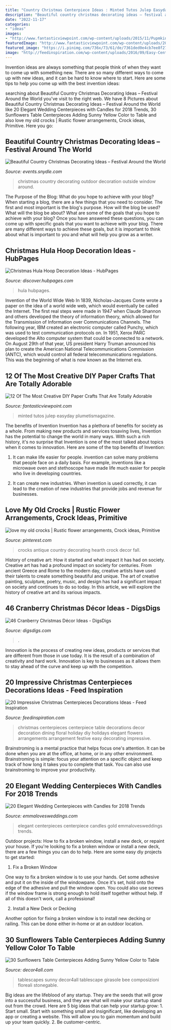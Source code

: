 ```yaml
---
title: "Country Christmas Centerpiece Ideas : Minted Tutos Julep Easyday Plumetismagazine"
description: "Beautiful country christmas decorating ideas – festival around the world"
date: "2022-11-17"
categories:
- "ideas"
images:
- "http://www.fantasticviewpoint.com/wp-content/uploads/2015/11/Pupmkin-Centerpiece-634x951.jpg"
featuredImage: "http://www.fantasticviewpoint.com/wp-content/uploads/2015/11/Pupmkin-Centerpiece-634x951.jpg"
featured_image: "https://i.pinimg.com/736x/73/61/de/7361ded0e4cb7ee8f27c3c685015f4ce--old-crocks-hearth.jpg"
image: "http://feedinspiration.com/wp-content/uploads/2016/09/Easy-Centerpieces-Ideas-For-Christmas.jpg"
---
```



Invention ideas are always something that people think of when they want to come up with something new. There are so many different ways to come up with new ideas, and it can be hard to know where to start. Here are some tips to help you come up with the best invention ideas:

	

		
searching about Beautiful Country Christmas Decorating Ideas – Festival Around the World you've visit to the right web. We have 8 Pictures about Beautiful Country Christmas Decorating Ideas – Festival Around the World like 20 Elegant Wedding Centerpieces with Candles for 2018 Trends, 30 Sunflowers Table Centerpieces Adding Sunny Yellow Color to Table and also love my old crocks | Rustic flower arrangements, Crock ideas, Primitive. Here you go:
		
    
## Beautiful Country Christmas Decorating Ideas – Festival Around The World

<img loading=lazy src="https://events.snydle.com/files/2016/11/country-christmas-decorating-ideas-7.jpg" onerror="this.onerror=null;this.src='https://tse2.mm.bing.net/th?id=OIP.QvZY8_CEx2qwkw9AOLo5yQHaJ3&amp;pid=15.1';" alt="Beautiful Country Christmas Decorating Ideas – Festival Around the World">

_Source: events.snydle.com_

>christmas country decorating outdoor decoration outside window around. 

	

The Purpose of the Blog: What do you hope to achieve with your blog?
When starting a blog, there are a few things that you need to consider. The first and most important is the blog's purpose. How will the blog be used? What will the blog be about? What are some of the goals that you hope to achieve with your blog? Once you have answered these questions, you can come up with specific goals that you want to achieve with your blog. There are many different ways to achieve these goals, but it is important to think about what is important to you and what will help you grow as a writer.

    
## Christmas Hula Hoop Decoration Ideas - HubPages

<img loading=lazy src="https://images.saymedia-content.com/.image/t_share/MTgwNjE4NDY0MDkxMjUxODAw/christmas-hula-hoop-decoration-ideas.jpg" onerror="this.onerror=null;this.src='https://tse4.mm.bing.net/th?id=OIP.8HmhPgHQfTs0fzcOe52PpQHaJ8&amp;pid=15.1';" alt="Christmas Hula Hoop Decoration Ideas - HubPages">

_Source: discover.hubpages.com_

>hula hubpages. 

	

Invention of the World Wide Web
In 1839, Nicholas-Jacques Conte wrote a paper on the idea of a world wide web, which would eventually be called the Internet. The first real steps were made in 1947 when Claude Shannon and others developed the theory of information theory, which allowed for the Transmission of Information over Communications Channels. The following year, IBM created an electronic computer called Punchy, which was used to test communication protocols on. In 1951, Xerox PARC developed the Alto computer system that could be connected to a network. On August 29th of that year, US president Harry Truman announced his plan to create the American National Telecommunications Commission (ANTC), which would control all federal telecommunications regulations. This was the beginning of what is now known as the Internet era.

    
## 12 Of The Most Creative DIY Paper Crafts That Are Totally Adorable

<img loading=lazy src="http://www.fantasticviewpoint.com/wp-content/uploads/2015/11/Pupmkin-Centerpiece-634x951.jpg" onerror="this.onerror=null;this.src='https://tse2.mm.bing.net/th?id=OIP.YmTkxl75YexUmcEvv0voegHaLH&amp;pid=15.1';" alt="12 Of The Most Creative DIY Paper Crafts That Are Totally Adorable">

_Source: fantasticviewpoint.com_

>minted tutos julep easyday plumetismagazine. 

	

The benefits of Invention
Invention has a plethora of benefits for society as a whole. From making new products and services tosaving lives, Invention has the potential to change the world in many ways. With such a rich history, it's no surprise that Invention is one of the most talked about topics when it comes to innovation. Here are some of the top benefits of Invention: 
1. It can make life easier for people. invention can solve many problems that people face on a daily basis. For example, inventions like a microwave oven and stethoscope have made life much easier for people who live in developing countries.

2. It can create new industries. When invention is used correctly, it can lead to the creation of new industries that provide jobs and revenue for businesses.

    
## Love My Old Crocks | Rustic Flower Arrangements, Crock Ideas, Primitive

<img loading=lazy src="https://i.pinimg.com/736x/73/61/de/7361ded0e4cb7ee8f27c3c685015f4ce--old-crocks-hearth.jpg" onerror="this.onerror=null;this.src='https://tse1.mm.bing.net/th?id=OIP.IFeMquV79kEJjUd25oHu2AHaNK&amp;pid=15.1';" alt="love my old crocks | Rustic flower arrangements, Crock ideas, Primitive">

_Source: pinterest.com_

>crocks antique country decorating hearth crock decor fall. 

	

History of creative art: How it started and what impact it has had on society.
Creative art has had a profound impact on society for centuries. From ancient Greece and Rome to the modern day, creative artists have used their talents to create something beautiful and unique. The art of creative painting, sculpture, poetry, music, and design has had a significant impact on society and continues to do so today. In this article, we will explore the history of creative art and its various impacts.

    
## 46 Cranberry Christmas Décor Ideas - DigsDigs

<img loading=lazy src="https://www.digsdigs.com/photos/cranberry-christmas-decor-ideas-29.jpg" onerror="this.onerror=null;this.src='https://tse4.mm.bing.net/th?id=OIP.VcFsmvPoDv_3-vgqabT8FwHaLH&amp;pid=15.1';" alt="46 Cranberry Christmas Décor Ideas - DigsDigs">

_Source: digsdigs.com_

>. 

	

Innovation is the process of creating new ideas, products or services that are different from those in use today. It is the result of a combination of creativity and hard work. Innovation is key to businesses as it allows them to stay ahead of the curve and keep up with the competition.

    
## 20 Impressive Christmas Centerpieces Decorations Ideas - Feed Inspiration

<img loading=lazy src="http://feedinspiration.com/wp-content/uploads/2016/09/Easy-Centerpieces-Ideas-For-Christmas.jpg" onerror="this.onerror=null;this.src='https://tse1.mm.bing.net/th?id=OIP.hPKa4779SjPIpscvMSdX6QHaLH&amp;pid=15.1';" alt="20 Impressive Christmas Centerpieces Decorations Ideas - Feed Inspiration">

_Source: feedinspiration.com_

>christmas centerpieces centerpiece table decorations decor decoration dining floral holiday diy holidays elegant flowers arrangements arrangement festive easy decorating impressive. 

	

Brainstroming is a mental practice that helps focus one's attention. It can be done when you are at the office, at home, or in any other environment. Brainstroming is simple: focus your attention on a specific object and keep track of how long it takes you to complete that task. You can also use brainstroming to improve your productivity.

    
## 20 Elegant Wedding Centerpieces With Candles For 2018 Trends

<img loading=lazy src="http://emmalovesweddings.com/wp-content/uploads/2018/02/gold-and-green-elegant-wedding-centerpiece-ideas.jpg" onerror="this.onerror=null;this.src='https://tse2.mm.bing.net/th?id=OIP.GcZWhfwiOv9SArt9h0nHrAHaLH&amp;pid=15.1';" alt="20 Elegant Wedding Centerpieces with Candles for 2018 Trends">

_Source: emmalovesweddings.com_

>elegant centerpieces centerpiece candles gold emmalovesweddings trends. 

	

Outdoor projects: How to fix a broken window, install a new deck, or repaint your house.
If you're looking to fix a broken window or install a new deck, there are a few things you can do to help. Here are some easy diy projects to get started:
1. Fix a Broken Window

One way to fix a broken window is to use your hands. Get some adhesive and put it on the inside of the windowpane. Once it's set, hold onto the edge of the adhesive and pull the window open. You could also use screws if the window frame is strong enough to hold itself together without help. If all of this doesn't work, call a professional!

2. Install a New Deck or Decking

Another option for fixing a broken window is to install new decking or railing. This can be done either in-home or at an outdoor location.

    
## 30 Sunflowers Table Centerpieces Adding Sunny Yellow Color To Table

<img loading=lazy src="https://decor4all.com/wp-content/uploads/2015/07/sunflowers-table-centerpieces-decoration-ideas-14.jpg" onerror="this.onerror=null;this.src='https://tse3.mm.bing.net/th?id=OIP.CRwYCQHH39Zhd3iZ05Q59wAAAA&amp;pid=15.1';" alt="30 Sunflowers Table Centerpieces Adding Sunny Yellow Color to Table">

_Source: decor4all.com_

>tablescapes sunny decor4all tablescape girasole bee composizioni floreali stonegable. 

	

Big ideas are the lifeblood of any startup. They are the seeds that will grow into a successful business, and they are what will make your startup stand out from the crowd. Here are 5 big ideas that can help your startup grow: 1. Start small. Start with something small and insignificant, like developing an app or creating a website. This will allow you to gain momentum and build up your team quickly. 2. Be customer-centric.

